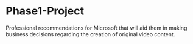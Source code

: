 # Phase1-Project
Professional recommendations for Microsoft that will aid them in making business decisions regarding the creation of original video content. 
